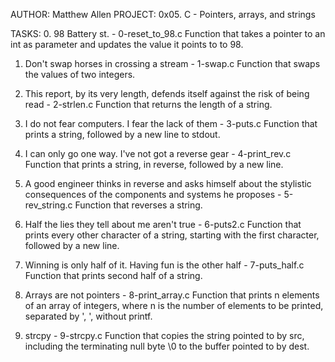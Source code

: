 AUTHOR: Matthew Allen
PROJECT: 0x05. C - Pointers, arrays, and strings

TASKS:
0. 98 Battery st. - 0-reset_to_98.c
	Function that takes a pointer to an int as parameter and updates the
	value it points to to 98.

1. Don't swap horses in crossing a stream - 1-swap.c
	Function that swaps the values of two integers.

2. This report, by its very length, defends itself against the risk of being read - 2-strlen.c
	Function that returns the length of a string.

3. I do not fear computers. I fear the lack of them - 3-puts.c
	Function that prints a string, followed by a new line to stdout.

4. I can only go one way. I've not got a reverse gear - 4-print_rev.c
	Function that prints a string, in reverse, followed by a new line.

5. A good engineer thinks in reverse and asks himself about the stylistic consequences of the components and systems he proposes - 5-rev_string.c
	Function that reverses a string.

6. Half the lies they tell about me aren't true - 6-puts2.c
	Function that prints every other character of a string, starting
	with the first character, followed by a new line.

7. Winning is only half of it. Having fun is the other half - 7-puts_half.c
	Function that prints second half of a string.

8. Arrays are not pointers - 8-print_array.c
	Function that prints n elements of an array of integers, where n is
	the number of elements to be printed, separated by ', ', without
	printf.

9. strcpy - 9-strcpy.c
	Function that copies the string pointed to by src, including the
	terminating null byte \0 to the buffer pointed to by dest.


